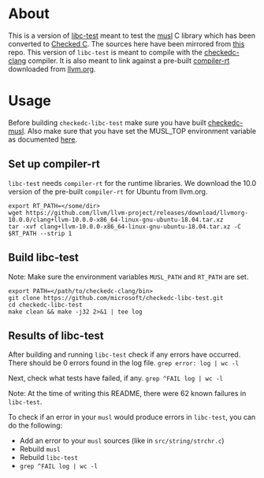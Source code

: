 # About
This is a version of [libc-test](https://wiki.musl-libc.org/libc-test.html)
meant to test the [musl](https://github.com/microsoft/checkedc-musl) C library
which has been converted to [Checked C](https://github.com/Microsoft/checkedc).
The sources here have been mirrored from
[this](https://repo.or.cz/w/libc-test.git) repo. This version of `libc-test` is
meant to compile with the
[checkedc-clang](https://github.com/microsoft/checkedc-clang) compiler. It is
also meant to link against a pre-built
[compiler-rt](https://compiler-rt.llvm.org) downloaded from
[llvm.org](https://releases.llvm.org/download.html).

# Usage

Before building `checkedc-libc-test` make sure you have built
[checkedc-musl](https://github.com/microsoft/checkedc-musl). Also make sure
that you have set the MUSL_TOP environment variable as documented
[here](https://github.com/microsoft/checkedc-musl).

## Set up compiler-rt

`libc-test` needs `compiler-rt` for the runtime libraries. We download the 10.0
version of the pre-built `compiler-rt` for Ubuntu from llvm.org.
```
export RT_PATH=</some/dir>
wget https://github.com/llvm/llvm-project/releases/download/llvmorg-10.0.0/clang+llvm-10.0.0-x86_64-linux-gnu-ubuntu-18.04.tar.xz 
tar -xvf clang+llvm-10.0.0-x86_64-linux-gnu-ubuntu-18.04.tar.xz -C $RT_PATH --strip 1
```

## Build libc-test

Note: Make sure the environment variables `MUSL_PATH` and `RT_PATH` are set.
```
export PATH=</path/to/checkedc-clang/bin>
git clone https://github.com/microsoft/checkedc-libc-test.git
cd checkedc-libc-test
make clean && make -j32 2>&1 | tee log
```

## Results of libc-test

After building and running `libc-test` check if any errors have occurred. There
should be 0 errors found in the log file.
`grep error: log | wc -l`

Next, check what tests have failed, if any.
```grep ^FAIL log | wc -l```

Note: At the time of writing this README, there were 62 known failures in `libc-test`.

To check if an error in your `musl` would produce errors in `libc-test`, you
can do the following:
- Add an error to your `musl` sources (like in `src/string/strchr.c`)
- Rebuild `musl`
- Rebuild `libc-test`
- `grep ^FAIL log | wc -l`

